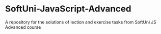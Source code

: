 # SoftUni-JavaScript-Advanced
A repository for the solutions of lection and exercise tasks from SoftUni JS Advanced course
